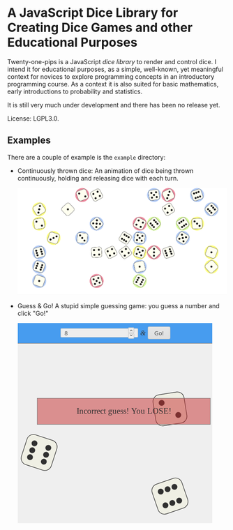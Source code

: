 # A JavaScript Dice Library for Creating Dice Games and other Educational Purposes

Twenty-one-pips is a JavaScript *dice library* to render and control dice. I
intend it for educational purposes, as a simple, well-known, yet meaningful
context for novices to explore programming concepts in an introductory
programming course. As a context it is also suited for basic mathematics, early
introductions to probability and statistics. 

It is still very much under development and there has been no release yet.

License: LGPL3.0.


## Examples

There are a couple of example is the `example` directory:

* Continuously thrown dice: An animation of dice being thrown continuously,
  holding and releasing dice with each turn.

  ![Snapshot during the animation](example/continuously_thrown_dice/continuously_thrown_dice-snapshot.png)

* Guess & Go! A stupid simple guessing game: you guess a number and click "Go!"

  ![Snapshot during the *Guess & Go* game](example/guess_and_go/guess_and_go-snapshot.png)
